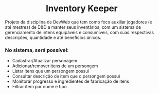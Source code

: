 <h1 align="center">Inventory Keeper</h1>

Projeto da disciplina de DevWeb que tem como foco auxiliar jogadores (e até mestres) de D&D a manter seus inventários, com um sistema de gerenciamento de intens equipáveis e consumíveis, com suas respectivas descrições, quantidade e até benefícios únicos.

### No sistema, será possível:
- Cadastrar/Atualizar personagem
- Adicionar/remover itens de um persongem
- Listar itens que um persongem possui
- Consultar descrição de item que o persongem possui
- Monitorar progresso e ingredientes de fabricação de itens
- Filtrar item por nome e tipo 
